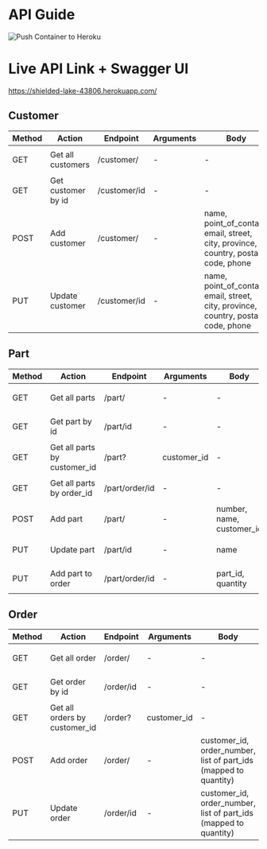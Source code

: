 # API Guide
![Push Container to Heroku](https://github.com/Dieform-Automation/API/workflows/Push%20Container%20to%20Heroku/badge.svg)

# Live API Link + Swagger UI
https://shielded-lake-43806.herokuapp.com/

## Customer
| Method | Action | Endpoint  | Arguments | Body | Complete |
|---|---|---|---|---|:---:|
|GET | Get all customers | /customer/ | - | - | <ul><li>- [x] </li></ul> |
|GET | Get customer by id |  /customer/id | - | - | <ul><li>- [x] </li></ul>  |
|POST| Add customer | /customer/ | -  | name, point_of_contact, email, street, city, province, country, postal code, phone | <ul><li>- [x] </li></ul>  |
|PUT| Update customer | /customer/id | - | name, point_of_contact, email, street, city, province, country, postal code, phone | <ul><li>- [ ] </li></ul>  |

## Part
| Method | Action | Endpoint  | Arguments | Body | Complete |
|---|---|---|---|---|:---:|
|GET | Get all parts | /part/ | - | - | <ul><li>- [x] </li></ul> |
|GET | Get part by id |  /part/id | - | - | <ul><li>- [x] </li></ul>  |
|GET | Get all parts by customer_id |  /part? | customer_id | - | <ul><li>- [x] </li></ul>  |
|GET | Get all parts by order_id |  /part/order/id | - | - | <ul><li>- [ ] </li></ul>  |
|POST| Add part | /part/ | - | number, name, customer_id | <ul><li>- [x] </li></ul>  |
|PUT| Update part | /part/id | - | name | <ul><li>- [x] </li></ul>  |
|PUT| Add part to order | /part/order/id | - | part_id, quantity | <ul><li>- [ ] </li></ul>  |

## Order
| Method | Action | Endpoint  | Arguments | Body | Complete |
|---|---|---|---|---|:---:|
|GET | Get all order | /order/ | - | - | <ul><li>- [x] </li></ul> |
|GET | Get order by id |  /order/id | - | - | <ul><li>- [x] </li></ul>  |
|GET | Get all orders by customer_id |  /order? | customer_id | - | <ul><li>- [x] </li></ul>  |
|POST| Add order | /order/ | - | customer_id, order_number, list of part_ids (mapped to quantity) | <ul><li>- [x] </li></ul>  |
|PUT| Update order | /order/id | - | customer_id, order_number, list of part_ids (mapped to quantity) | <ul><li>- [ ] </li></ul>  |
